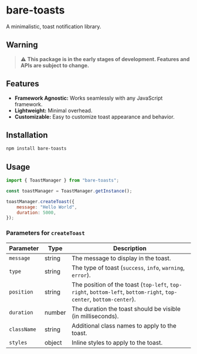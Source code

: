 # bare-toasts

A minimalistic, toast notification library.

## Warning

> ⚠️ **This package is in the early stages of development. Features and APIs are subject to change.**

## Features

-   **Framework Agnostic:** Works seamlessly with any JavaScript framework.
-   **Lightweight:** Minimal overhead.
-   **Customizable:** Easy to customize toast appearance and behavior.

## Installation

```bash
npm install bare-toasts
```

## Usage

```javascript
import { ToastManager } from "bare-toasts";

const toastManager = ToastManager.getInstance();

toastManager.createToast({
    message: "Hello World",
    duration: 5000,
});
```

### Parameters for `createToast`

| Parameter   | Type   | Description                                                                                                        |
| ----------- | ------ | ------------------------------------------------------------------------------------------------------------------ |
| `message`   | string | The message to display in the toast.                                                                               |
| `type`      | string | The type of toast (`success`, `info`, `warning`, `error`).                                                         |
| `position`  | string | The position of the toast (`top-left`, `top-right`, `bottom-left`, `bottom-right`, `top-center`, `bottom-center`). |
| `duration`  | number | The duration the toast should be visible (in milliseconds).                                                        |
| `className` | string | Additional class names to apply to the toast.                                                                      |
| `styles`    | object | Inline styles to apply to the toast.                                                                               |

